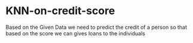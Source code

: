 # KNN-on-credit-score
Based on the Given Data we need to predict the credit of a person so that based on the score we can gives loans to the individuals
